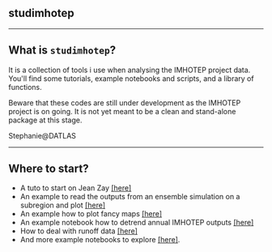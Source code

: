 ## studimhotep

---
## What is `studimhotep`?
It is a collection of  tools i use when analysing the IMHOTEP project data. You'll find some tutorials, example notebooks and scripts, and a library of functions.

Beware that these codes are still under development as the IMHOTEP project is on going. It is not yet meant to be a clean and stand-alone package at this stage. 

Stephanie@DATLAS

---
## Where to start?
* A tuto to start on Jean Zay [[here]](https://github.com/imhotep-project/tutos/blob/main/intro-JEANZAYfromCAL1.md)
* An example to read the outputs from an ensemble simulation on a subregion and plot [[here]](https://github.com/imhotep-project/studimhotep/blob/main/2023-05-17_SLX_JZ_introIMHO2-ens-ts.ipynb)
* An example how to plot fancy maps [[here]](https://github.com/imhotep-project/studimhotep/blob/main/2023-05-17_SLX_JZ_introIMHO3-fancy-map.ipynb)
* An example notebook how to detrend annual IMHOTEP outputs [[here]](https://github.com/imhotep-project/studimhotep/blob/main/2023-03-09_SLX_JZ_introIMHO4-demodetrend.ipynb)
* How to deal with runoff data [[here]](https://github.com/imhotep-project/studimhotep/blob/main/2022-12-19_SLX_JZ_IMHOTEP_plotrunoffs_ens.ipynb)
* And more example notebooks to explore [[here]](https://github.com/imhotep-project/studimhotep).
